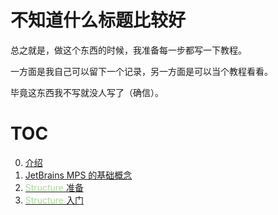 # 不知道什么标题比较好

总之就是，做这个东西的时候，我准备每一步都写一下教程。

一方面是我自己可以留下一个记录，另一方面是可以当个教程看看。

毕竟这东西我不写就没人写了（确信）。

# TOC

0. [介绍](0000-Intro.md)
1. [JetBrains MPS 的基础概念](0001-Basics_Of_JetBrains_MPS.md)
2. [<span style="color: rgb(172, 215, 155)">Structure</span> 准备](0002-Structure-Preparation.md)
3. [<span style="color: rgb(172, 215, 155)">Structure</span> 入门](0003-Structure-Elementary.md)
